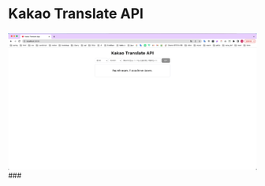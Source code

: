 # Kakao Translate API

### 
<img width="1552" alt="screenshot" src="https://raw.githubusercontent.com/3uxeca/react/main/react-kakao-translate/public/img/kakao-translate.png">
###
